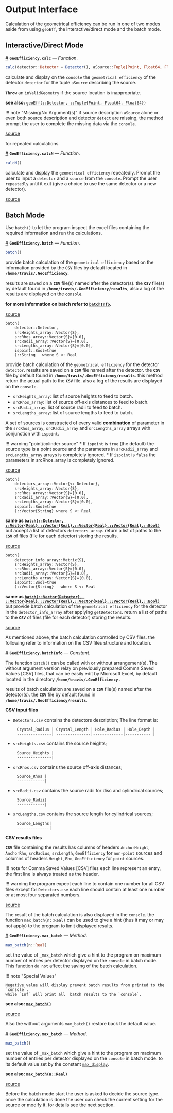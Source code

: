 
<a id='Output-Interface'></a>

<a id='Output-Interface-1'></a>

# Output Interface


Calculation of the geometrical efficiency can be run in one of two modes aside from using `geoEff`,  the interactive/direct mode and the batch mode.


<a id='Interactive/Direct-Mode'></a>

<a id='Interactive/Direct-Mode-1'></a>

## Interactive/Direct Mode

<a id='GeoEfficiency.calc' href='#GeoEfficiency.calc'>#</a>
**`GeoEfficiency.calc`** &mdash; *Function*.



```julia
calc(detector::Detector = Detector(), aSource::Tuple{Point, Float64, Float64,} = source())
```

calculate and display on the `console` the `geometrical efficiency` of the  detector `detector` for the tuple `aSource` describing the source.

**`Throw`** an  `inValidGeometry` if the source location is inappropriate.

**see also:** [`geoEff(::Detector, ::Tuple{Point, Float64, Float64})`](Calculations.md#GeoEfficiency.geoEff)

!!! note "Missing/No Argument(s)"
    if source description `aSource` alone or even both source description and detector `detect`   are missing, the method prompt the user to complete the missing data via the `console`.



<a target='_blank' href='https://github.com/DrKrar/GeoEfficiency.jl/blob/e86a66553f5a94c9aa5cab895768e515d926c055/src/Output_Interface.jl#L92-L108' class='documenter-source'>source</a><br>


for repeated calculations.

<a id='GeoEfficiency.calcN' href='#GeoEfficiency.calcN'>#</a>
**`GeoEfficiency.calcN`** &mdash; *Function*.



```julia
calcN()
```

calculate and display the `geometrical efficiency` repeatedly.  Prompt the user to input a `detector` and a `source` from the `console`. Prompt the user `repeatedly` until it exit (give a choice to use the same  detector or a new detector).


<a target='_blank' href='https://github.com/DrKrar/GeoEfficiency.jl/blob/e86a66553f5a94c9aa5cab895768e515d926c055/src/Output_Interface.jl#L125-L135' class='documenter-source'>source</a><br>


<a id='Batch-Mode'></a>

<a id='Batch-Mode-1'></a>

## Batch Mode


Use `batch()` to let the program inspect the excel files containing the required information and run the calculations.

<a id='GeoEfficiency.batch' href='#GeoEfficiency.batch'>#</a>
**`GeoEfficiency.batch`** &mdash; *Function*.



```julia
batch()
```

provide batch calculation of the `geometrical efficiency` based on the information provided  by the **`CSV`** files by default located in **`/home/travis/.GeoEfficiency`**.

results are saved on a **`CSV`**  file(s) named after the detector(s). the **`CSV`**  file(s)  by default found in **`/home/travis/.GeoEfficiency/results`**, also a log of the results are displayed on the `console`.

**for more information on batch refer to [`batchInfo`](Output_Interface.md#GeoEfficiency.batchInfo).**


<a target='_blank' href='https://github.com/DrKrar/GeoEfficiency.jl/blob/e86a66553f5a94c9aa5cab895768e515d926c055/src/Output_Interface.jl#L191-L204' class='documenter-source'>source</a><br>


```
batch(
	detector::Detector,
	srcHeights_array::Vector{S},
	srcRhos_array::Vector{S}=[0.0],
	srcRadii_array::Vector{S}=[0.0],
	srcLengths_array::Vector{S}=[0.0],
	ispoint::Bool=true
	)::String 	where S <: Real
```

provide batch calculation of the `geometrical efficiency` for the detector `detector`.  results are saved on a **`CSV`**  file named after the detector.  the **`CSV`**  file by default found in **`/home/travis/.GeoEfficiency/results`**. this method return the actual  path to the **`CSV`** file.  also a log of the results are displayed on the `console`.

  * `srcHeights_array`: list of source heights to feed to batch.
  * `srcRhos_array`: list of source off-axis distances to feed to batch.
  * `srcRadii_array`: list of source radii to feed to batch.
  * `srcLengths_array`: list of source lengths to feed to batch.

A set of sources is constructed of every valid **combination** of parameter in the `srcRhos_array`, `srcRadii_array` and `srcLengths_array` arrays with conjunction with `ispoint`.

!!! warning "point/cylinder source"
      * If `ispoint` is `true` (the default) the source type is a point source and the parameters   in `srcRadii_array` and `srcLengths_array` arrays is completely ignored.
      * If `ispoint` is `false` the parameters in srcRhos_array is completely ignored.



<a target='_blank' href='https://github.com/DrKrar/GeoEfficiency.jl/blob/e86a66553f5a94c9aa5cab895768e515d926c055/src/Output_Interface.jl#L207-L238' class='documenter-source'>source</a><br>


```
batch( 
	detectors_array::Vector{<: Detector},
    srcHeights_array::Vector{S},
    srcRhos_array::Vector{S}=[0.0],
    srcRadii_array::Vector{S}=[0.0],
    srcLengths_array::Vector{S}=[0.0],
	ispoint::Bool=true
	)::Vector{String} where S <: Real
```

**same as [`batch(::Detector, ::Vector{Real},::Vector{Real},::Vector{Real},::Vector{Real},::Bool)`](Output_Interface.md#GeoEfficiency.batch)** but accept a list of detectors `detectors_array`. return a list of paths to the **`CSV`** of files (file for each detector) storing the results.


<a target='_blank' href='https://github.com/DrKrar/GeoEfficiency.jl/blob/e86a66553f5a94c9aa5cab895768e515d926c055/src/Output_Interface.jl#L265-L281' class='documenter-source'>source</a><br>


```
batch(
	detector_info_array::Matrix{S},
	srcHeights_array::Vector{S},
	srcRhos_array::Vector{S}=[0.0],
	srcRadii_array::Vector{S}=[0.0],
	srcLengths_array::Vector{S}=[0.0],
	ispoint::Bool=true
	)::Vector{String} 	where S <: Real
```

**same as [`batch(::Vector{Detector}, ::Vector{Real},::Vector{Real},::Vector{Real},::Vector{Real},::Bool)`](Output_Interface.md#GeoEfficiency.batch)** but provide batch calculation of the  `geometrical efficiency` for the detector in the `detector_info_array` after applying `getDetectors`. return a list of paths to the **`CSV`** of files (file for each detector) storing the results.


<a target='_blank' href='https://github.com/DrKrar/GeoEfficiency.jl/blob/e86a66553f5a94c9aa5cab895768e515d926c055/src/Output_Interface.jl#L319-L336' class='documenter-source'>source</a><br>


As mentioned above, the batch calculation controlled by CSV files. the following refer to information on the CSV files structure and location.

<a id='GeoEfficiency.batchInfo' href='#GeoEfficiency.batchInfo'>#</a>
**`GeoEfficiency.batchInfo`** &mdash; *Constant*.



The function `batch()` can be called with or without arrangement(s).  The without argument version relay on previously prepared Comma Saved   Values [CSV] files, that can be easily edit by Microsoft Excel,  by default located in the directory **`/home/travis/.GeoEfficiency`** .

results of batch calculation are saved on a **`CSV`**  file(s) named after the detector(s).  the **`CSV`**  file by default found in **`/home/travis/.GeoEfficiency/results`**.

**CSV input files**

  * `Detectors.csv` contains the detectors description; The line format is:

```
	 Crystal_Radius | Crystal_Length | Hole_Radius | Hole_Depth |
	 ---------------| ---------------|-------------|----------- |
```

  * `srcHeights.csv` contains the source heights;

```
	 Source_Heights | 
	 ---------------|
```

  * `srcRhos.csv` contains the source off-axis distances;

```
	 Source_Rhos | 
 	 ------------|
```

  * `srcRadii.csv` contains the source radii for disc and cylindrical sources;

```
	 Source_Radii| 
	 ------------|
```

  * `srcLengths.csv` contains the source length for cylindrical sources;

```
	 Source_Lengths| 
	 --------------|
```

**CSV results files**

**`CSV`**  file containing the results has columns of headers   `AnchorHeight`, `AnchorRho`, `srcRadius`, `srcLength`, `GeoEfficiency` for `non-point` sources   and columns of headers `Height`, `Rho`, `GeoEfficiency` for `point` sources.

!!! note
    for Comma Saved Values [CSV] files each line represent an entry,   the first line is always treated as the header.


!!! warning
    the program expect each line to contain one number for all CSV files except  for `Detectors.csv` each line should contain at least one number or at   most four separated numbers.



<a target='_blank' href='https://github.com/DrKrar/GeoEfficiency.jl/blob/e86a66553f5a94c9aa5cab895768e515d926c055/src/Output_Interface.jl#L518-L570' class='documenter-source'>source</a><br>


The result of the batch calculation is also displayed in the `console`. the function `max_batch(n::Real)` can be used to give a hint (thus it may or may not apply) to the program to limit displayed results.

<a id='GeoEfficiency.max_batch-Tuple{Real}' href='#GeoEfficiency.max_batch-Tuple{Real}'>#</a>
**`GeoEfficiency.max_batch`** &mdash; *Method*.



```julia
max_batch(n::Real)
```

set the value of `_max_batch` which give a hint to the program on maximum number of entries per  detector displayed on the `console` in batch mode. This function `do not` affect the saving of the batch calculation. 

!!! note "Special Values"



```
Negative value will display prevent batch results from printed to the `console`. 
while `Inf` will print all  batch results to the `console`.
```

**see also: [`max_batch()`](Output_Interface.md#GeoEfficiency.max_batch-Tuple{})**


<a target='_blank' href='https://github.com/DrKrar/GeoEfficiency.jl/blob/e86a66553f5a94c9aa5cab895768e515d926c055/src/Output_Interface.jl#L57-L72' class='documenter-source'>source</a><br>


Also the without arguments `max_batch()` restore back the default value.

<a id='GeoEfficiency.max_batch-Tuple{}' href='#GeoEfficiency.max_batch-Tuple{}'>#</a>
**`GeoEfficiency.max_batch`** &mdash; *Method*.



```julia
max_batch()
```

set the value of `_max_batch` which give a hint to the program on maximum number of entries per  detector displayed on the `console` in batch mode. to its default value set by the constant [`max_display`](Development.md#GeoEfficiency.max_display).

**see also: [`max_batch(n::Real)`](Output_Interface.md#GeoEfficiency.max_batch-Tuple{Real})**


<a target='_blank' href='https://github.com/DrKrar/GeoEfficiency.jl/blob/e86a66553f5a94c9aa5cab895768e515d926c055/src/Output_Interface.jl#L77-L86' class='documenter-source'>source</a><br>


Before the batch mode start  the user is asked to decide the source type. once the calculation is done the user can check the current setting for the source or modify it. for details see the next section.


